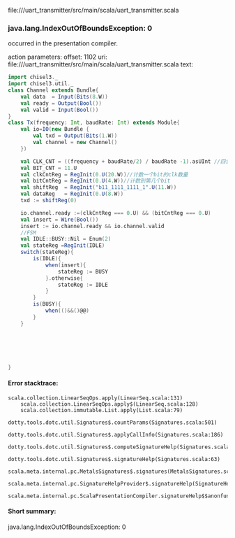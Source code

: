 file://<WORKSPACE>/uart_transmitter/src/main/scala/uart_transmitter.scala
### java.lang.IndexOutOfBoundsException: 0

occurred in the presentation compiler.

action parameters:
offset: 1102
uri: file://<WORKSPACE>/uart_transmitter/src/main/scala/uart_transmitter.scala
text:
```scala
import chisel3._
import chisel3.util._
class Channel extends Bundle{
    val data  = Input(Bits(8.W))
    val ready = Output(Bool())
    val valid = Input(Bool())
}
class Tx(frequency: Int, baudRate: Int) extends Module{
    val io=IO(new Bundle {
        val txd = Output(Bits(1.W))
        val channel = new Channel()
    })

    val CLK_CNT = ((frequency + baudRate/2) / baudRate -1).asUInt //四舍五入,一个bit分配多少clk
    val BIT_CNT = 11.U
    val clkCntReg = RegInit(0.U(20.W))//计数一个bit的clk数量
    val bitCntReg = RegInit(0.U(4.W))//计数到第几个bit
    val shiftReg  = RegInit("b11_1111_1111_1".U(11.W))
    val dataReg   = RegInit(0.U(8.W))
    txd := shiftReg(0)

    io.channel.ready :=(clkCntReg === 0.U) && (bitCntReg === 0.U)
    val insert = Wire(Bool())
    insert := io.channel.ready && io.channel.valid
    //FSM
    val IDLE::BUSY::Nil = Enum(2)
    val stateReg =RegInit(IDLE)
    switch(stateReg){
        is(IDLE){
            when(insert){
                stateReg := BUSY
            }.otherwise{
                stateReg := IDLE
            }
        }
        is(BUSY){
            when(()&&()@@)
        }
    }

    




}

```



#### Error stacktrace:

```
scala.collection.LinearSeqOps.apply(LinearSeq.scala:131)
	scala.collection.LinearSeqOps.apply$(LinearSeq.scala:128)
	scala.collection.immutable.List.apply(List.scala:79)
	dotty.tools.dotc.util.Signatures$.countParams(Signatures.scala:501)
	dotty.tools.dotc.util.Signatures$.applyCallInfo(Signatures.scala:186)
	dotty.tools.dotc.util.Signatures$.computeSignatureHelp(Signatures.scala:94)
	dotty.tools.dotc.util.Signatures$.signatureHelp(Signatures.scala:63)
	scala.meta.internal.pc.MetalsSignatures$.signatures(MetalsSignatures.scala:17)
	scala.meta.internal.pc.SignatureHelpProvider$.signatureHelp(SignatureHelpProvider.scala:51)
	scala.meta.internal.pc.ScalaPresentationCompiler.signatureHelp$$anonfun$1(ScalaPresentationCompiler.scala:388)
```
#### Short summary: 

java.lang.IndexOutOfBoundsException: 0